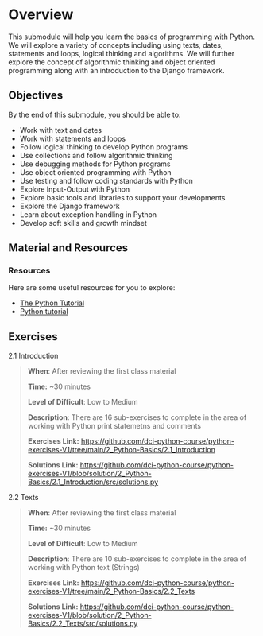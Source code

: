 # Overview

This submodule will help you learn the basics of programming with Python. We will explore a variety of concepts including using texts, dates, statements and loops, logical thinking and algorithms. We will further explore the concept of algorithmic thinking and object oriented programming along with an introduction to the Django framework.

## Objectives

By the end of this submodule, you should be able to:

* Work with text and dates
* Work with statements and loops
* Follow logical thinking to develop Python programs
* Use collections and follow algorithmic thinking
* Use debugging methods for Python programs
* Use object oriented programming with Python
* Use testing and follow coding standards with Python
* Explore Input-Output with Python
* Explore basic tools and libraries to support your developments
* Explore the Django framework
* Learn about exception handling in Python
* Develop soft skills and growth mindset

## Material and Resources

### Resources

Here are some useful resources for you to explore:

* [The Python Tutorial](https://docs.python.org/3/tutorial/)
* [Python tutorial](https://www.w3schools.com/python/)


## Exercises

2.1 Introduction

> **When**: After reviewing the first class material
>
> **Time:** ~30 minutes
>
> **Level of Difficult**: Low to Medium
>
> **Description**: There are 16 sub-exercises to complete in the area of working with Python print statemetns and comments
>
> **Exercises Link:** https://github.com/dci-python-course/python-exercises-V1/tree/main/2_Python-Basics/2.1_Introduction
>
> **Solutions Link:** https://github.com/dci-python-course/python-exercises-V1/blob/solution/2_Python-Basics/2.1_Introduction/src/solutions.py

2.2 Texts

> **When**: After reviewing the first class material
>
> **Time:** ~30 minutes
>
> **Level of Difficult**: Low to Medium
>
> **Description**: There are 10 sub-exercises to complete in the area of working with Python text (Strings)
>
> **Exercises Link:** https://github.com/dci-python-course/python-exercises-V1/tree/main/2_Python-Basics/2.2_Texts
>
> **Solutions Link:** https://github.com/dci-python-course/python-exercises-V1/blob/solution/2_Python-Basics/2.2_Texts/src/solutions.py

